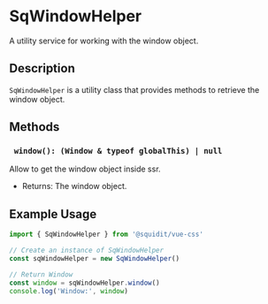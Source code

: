 # SqWindowHelper

A utility service for working with the window object.

## Description

`SqWindowHelper` is a utility class that provides methods to retrieve the window object.

## Methods

### ` window(): (Window & typeof globalThis) | null`

Allow to get the window object inside ssr.

- Returns: The window object.

## Example Usage

```typescript
import { SqWindowHelper } from '@squidit/vue-css'

// Create an instance of SqWindowHelper
const sqWindowHelper = new SqWindowHelper()

// Return Window
const window = sqWindowHelper.window()
console.log('Window:', window)
```